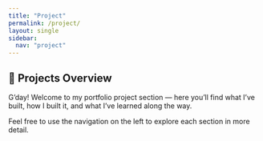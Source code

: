 ```yaml
---
title: "Project"
permalink: /project/
layout: single
sidebar: 
  nav: "project"
---
```


## 📂 Projects Overview

G’day! Welcome to my portfolio project section — here you’ll find what I’ve built, how I built it, and what I’ve learned along the way.  

Feel free to use the navigation on the left to explore each section in more detail.  